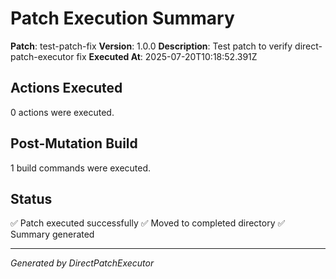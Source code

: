# Patch Execution Summary

**Patch**: test-patch-fix
**Version**: 1.0.0
**Description**: Test patch to verify direct-patch-executor fix
**Executed At**: 2025-07-20T10:18:52.391Z

## Actions Executed
0 actions were executed.

## Post-Mutation Build
1 build commands were executed.

## Status
✅ Patch executed successfully
✅ Moved to completed directory
✅ Summary generated

---
*Generated by DirectPatchExecutor*
